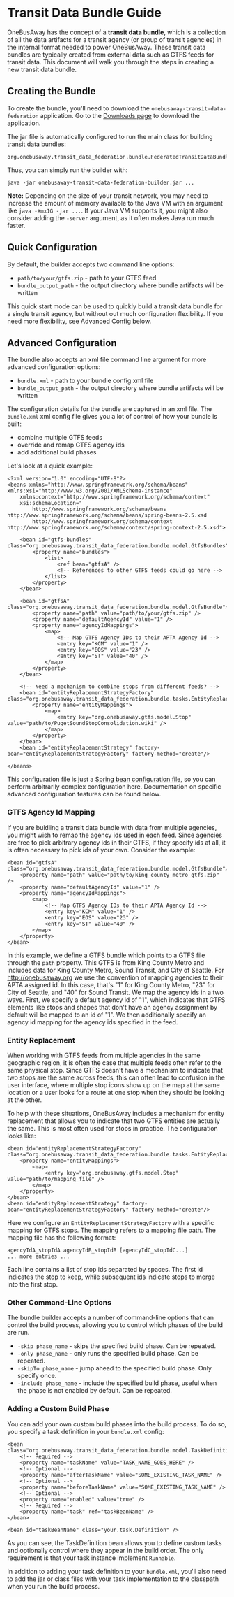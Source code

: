 # Transit Data Bundle Guide

OneBusAway has the concept of a **transit data bundle**, which is a collection of all the data artifacts for a transit
agency (or group of transit agencies) in the internal format needed to power OneBusAway.  These transit data bundles
are typically created from external data such as GTFS feeds for transit data.  This document will walk you through the steps in creating a new transit data bundle.

## Creating the Bundle

To create the bundle, you'll need to download the `onebusaway-transit-data-federation` application.  Go to the
[Downloads page](../downloads.html) to download the application. 
  
The jar file is automatically configured to run the main class for building transit data bundles:

~~~
org.onebusaway.transit_data_federation.bundle.FederatedTransitDataBundleCreatorMain
~~~

Thus, you can simply run the builder with:
  
~~~
java -jar onebusaway-transit-data-federation-builder.jar ...
~~~

**Note:** Depending on the size of your transit network, you may need to increase the amount of memory available to the
Java VM with an argument like `java -Xmx1G -jar ...`.  If your Java VM supports it, you might also consider adding the
`-server` argument, as it often makes Java run much faster.

## Quick Configuration

By default, the builder accepts two command line options:

* `path/to/your/gtfs.zip` - path to your GTFS feed
* `bundle_output_path` - the output directory where bundle artifacts will be written

This quick start mode can be used to quickly build a transit data bundle for a single transit agency, but without out
much configuration flexibility.  If you need more flexibility, see Advanced Config below.

## Advanced Configuration

The bundle also accepts an xml file command line argument for more advanced configuration options:

* `bundle.xml` - path to your bundle config xml file
* `bundle_output_path` - the output directory where bundle artifacts will be written
  
The configuration details for the bundle are captured in an xml file.  The `bundle.xml` xml config file gives you a lot
of control of how your bundle is built:

* combine multiple GTFS feeds
* override and remap GTFS agency ids
* add additional build phases

Let's look at a quick example:

~~~
<?xml version="1.0" encoding="UTF-8"?>
<beans xmlns="http://www.springframework.org/schema/beans" xmlns:xsi="http://www.w3.org/2001/XMLSchema-instance"
    xmlns:context="http://www.springframework.org/schema/context"
    xsi:schemaLocation="
        http://www.springframework.org/schema/beans http://www.springframework.org/schema/beans/spring-beans-2.5.xsd
        http://www.springframework.org/schema/context http://www.springframework.org/schema/context/spring-context-2.5.xsd">

    <bean id="gtfs-bundles" class="org.onebusaway.transit_data_federation.bundle.model.GtfsBundles">
        <property name="bundles">
            <list>
                <ref bean="gtfsA" />
                <!-- References to other GTFS feeds could go here -->
            </list>
        </property>
    </bean>

    <bean id="gtfsA" class="org.onebusaway.transit_data_federation.bundle.model.GtfsBundle">
        <property name="path" value="path/to/your/gtfs.zip" />
        <property name="defaultAgencyId" value="1" />
        <property name="agencyIdMappings">
            <map>
                <!-- Map GTFS Agency IDs to their APTA Agency Id -->
                <entry key="KCM" value="1" />
                <entry key="EOS" value="23" />
                <entry key="ST" value="40" />
            </map>
        </property>
    </bean>

    <!-- Need a mechanism to combine stops from different feeds? -->
    <bean id="entityReplacementStrategyFactory" class="org.onebusaway.transit_data_federation.bundle.tasks.EntityReplacementStrategyFactory">
        <property name="entityMappings">
            <map>
                <entry key="org.onebusaway.gtfs.model.Stop" value="path/to/PugetSoundStopConsolidation.wiki" />
            </map>
        </property>
    </bean>
    <bean id="entityReplacementStrategy" factory-bean="entityReplacementStrategyFactory" factory-method="create"/>
 
</beans>
~~~

This configuration file is just a [Spring bean configuration file](http://static.springsource.org/spring/docs/3.0.x/spring-framework-reference/html/beans.html),
so you can perform arbitrarily complex configuration here.  Documentation on specific advanced configuration features
can be found below.

### GTFS Agency Id Mapping

If you are buidling a transit data bundle with data from multiple agencies, you might wish to remap the agency ids
used in each feed.  Since agencies are free to pick arbitrary agency ids in their GTFS, if they specify ids at all, it
is often necessary to pick ids of your own.  Consider the example:

~~~
<bean id="gtfsA" class="org.onebusaway.transit_data_federation.bundle.model.GtfsBundle">
    <property name="path" value="path/to/king_county_metro_gtfs.zip" />
    <property name="defaultAgencyId" value="1" />
    <property name="agencyIdMappings">
        <map>
            <!-- Map GTFS Agency IDs to their APTA Agency Id -->
            <entry key="KCM" value="1" />
            <entry key="EOS" value="23" />
            <entry key="ST" value="40" />
        </map>
    </property>
</bean>
~~~

In this example, we define a GTFS bundle which points to a GTFS file through the `path` property.  This GTFS is from
King County Metro and includes data for King County Metro, Sound Transit, and City of Seattle.  For http://onebusaway.org
we use the convention of mapping agencies to their APTA assigned id.  In this case, that's "1" for King County Metro,
"23" for City of Seattle, and "40" for Sound Transit.  We map the agency ids in a two ways.  First, we specify a default
agency id of "1", which indicates that GTFS elements like stops and shapes that don't have an agency assignment by
default will be mapped to an id of "1".  We then additionally specify an agency id mapping for the agency ids specified
in the feed.

### Entity Replacement

When working with GTFS feeds from multiple agencies in the same geographic region, it is often the case that multiple
feeds often refer to the same physical stop.  Since GTFS doesn't have a mechanism to indicate that two stops are the
same across feeds, this can often lead to confusion in the user interface, where multiple stop icons show up on the map
at the same location or a user looks for a route at one stop when they should be looking at the other.

To help with these situations, OneBusAway includes a mechanism for entity replacement that allows you to indicate that
two GTFS entities are actually the same.  This is most often used for stops in practice.  The configuration looks like:

~~~
<bean id="entityReplacementStrategyFactory" class="org.onebusaway.transit_data_federation.bundle.tasks.EntityReplacementStrategyFactory">
    <property name="entityMappings">
        <map>
            <entry key="org.onebusaway.gtfs.model.Stop" value="path/to/mapping_file" />
        </map>
    </property>
</bean>
<bean id="entityReplacementStrategy" factory-bean="entityReplacementStrategyFactory" factory-method="create"/>
~~~

Here we configure an `EntityReplacementStrategyFactory` with a specific mapping for GTFS stops.  The mapping refers
to a mapping file path.  The mapping file has the following format:

~~~
agencyIdA_stopIdA agencyIdB_stopIdB [agencyIdC_stopIdC...]
... more entries ...
~~~

Each line contains a list of stop ids separated by spaces.  The first id indicates the stop to keep, while subsequent
ids indicate stops to merge into the first stop.
 
### Other Command-Line Options

The bundle builder accepts a number of command-line options that can control the build process, allowing you to control
which phases of the build are run.

* `-skip phase_name` - skips the specified build phase.  Can be repeated.
* `-only phase_name` - only runs the specified build phase.  Can be repeated.
* `-skipTo phase_name` - jump ahead to the specified build phase.  Only specify once.
* `-include phase_name` - include the specified build phase, useful when the phase is not enabled by default.  Can be repeated.

### Adding a Custom Build Phase

You can add your own custom build phases into the build process.  To do so, you specify a task definition in your
`bundle.xml` config:

~~~
<bean class="org.onebusaway.transit_data_federation.bundle.model.TaskDefinition">
    <!-- Required -->
    <property name="taskName" value="TASK_NAME_GOES_HERE" />
    <!-- Optional -->
    <property name="afterTaskName" value="SOME_EXISTING_TASK_NAME" />
    <!-- Optional -->
    <property name="beforeTaskName" value="SOME_EXISTING_TASK_NAME" />
    <!-- Optional -->
    <property name="enabled" value="true" />
    <!-- Required -->
    <property name="task" ref="taskBeanName" />
</bean>

<bean id="taskBeanName" class="your.task.Definition" />
~~~

As you can see, the TaskDefinition bean allows you to define custom tasks and optionally control where they appear
in the build order.  The only requirement is that your task instance implement `Runnable`.

In addition to adding your task definition to your `bundle.xml`, you'll also need to add the jar or class files with
your task implementation to the classpath when you run the build process.
